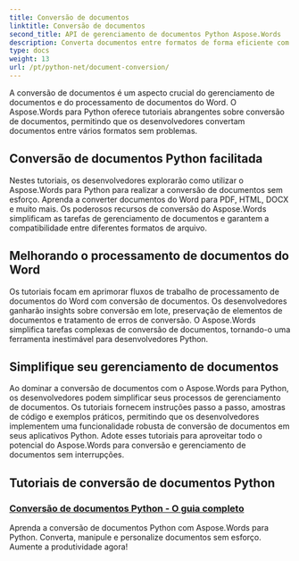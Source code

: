 ```yaml
---
title: Conversão de documentos
linktitle: Conversão de documentos
second_title: API de gerenciamento de documentos Python Aspose.Words
description: Converta documentos entre formatos de forma eficiente com Aspose.Words para Python. Simplifique o processamento de documentos do Word e suas tarefas de gerenciamento de documentos.
type: docs
weight: 13
url: /pt/python-net/document-conversion/
---
```


A conversão de documentos é um aspecto crucial do gerenciamento de documentos e do processamento de documentos do Word. O Aspose.Words para Python oferece tutoriais abrangentes sobre conversão de documentos, permitindo que os desenvolvedores convertam documentos entre vários formatos sem problemas.

## Conversão de documentos Python facilitada

Nestes tutoriais, os desenvolvedores explorarão como utilizar o Aspose.Words para Python para realizar a conversão de documentos sem esforço. Aprenda a converter documentos do Word para PDF, HTML, DOCX e muito mais. Os poderosos recursos de conversão do Aspose.Words simplificam as tarefas de gerenciamento de documentos e garantem a compatibilidade entre diferentes formatos de arquivo.

## Melhorando o processamento de documentos do Word

Os tutoriais focam em aprimorar fluxos de trabalho de processamento de documentos do Word com conversão de documentos. Os desenvolvedores ganharão insights sobre conversão em lote, preservação de elementos de documentos e tratamento de erros de conversão. O Aspose.Words simplifica tarefas complexas de conversão de documentos, tornando-o uma ferramenta inestimável para desenvolvedores Python.

## Simplifique seu gerenciamento de documentos

Ao dominar a conversão de documentos com o Aspose.Words para Python, os desenvolvedores podem simplificar seus processos de gerenciamento de documentos. Os tutoriais fornecem instruções passo a passo, amostras de código e exemplos práticos, permitindo que os desenvolvedores implementem uma funcionalidade robusta de conversão de documentos em seus aplicativos Python. Adote esses tutoriais para aproveitar todo o potencial do Aspose.Words para conversão e gerenciamento de documentos sem interrupções.

## Tutoriais de conversão de documentos Python
### [Conversão de documentos Python - O guia completo](./python-document-conversion/)
Aprenda a conversão de documentos Python com Aspose.Words para Python. Converta, manipule e personalize documentos sem esforço. Aumente a produtividade agora!